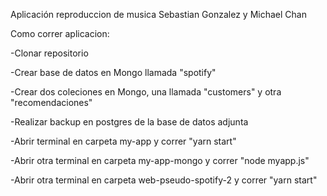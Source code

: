 Aplicación reproduccion de musica
Sebastian Gonzalez y Michael Chan

Como correr aplicacion:



-Clonar repositorio

-Crear base de datos en Mongo llamada "spotify"

-Crear dos coleciones en Mongo, una llamada "customers" y otra "recomendaciones"

-Realizar backup en postgres de la base de datos adjunta

-Abrir terminal en carpeta my-app y correr "yarn start"

-Abrir otra terminal en carpeta my-app-mongo y correr "node myapp.js"

-Abrir otra terminal en carpeta web-pseudo-spotify-2 y correr "yarn start"

